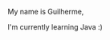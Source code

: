 My name is Guilherme,

I'm currently learning Java :)

<!---
guilhermejft/guilhermejft is a ✨ special ✨ repository because its `README.md` (this file) appears on your GitHub profile.
You can click the Preview link to take a look at your changes.
--->
